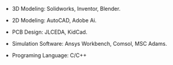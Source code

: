 
- 3D Modeling: Solidworks, Inventor, Blender.

- 2D Modeling: AutoCAD, Adobe Ai.

- PCB Design: JLCEDA, KidCad.

- Simulation Software: Ansys Workbench, Comsol, MSC Adams.

- Programing Language: C/C++

